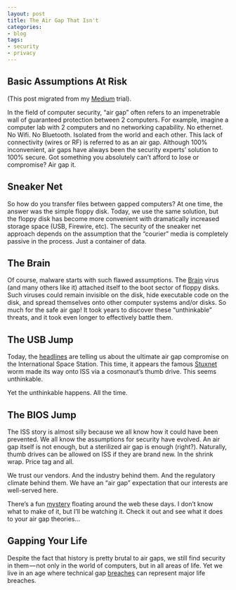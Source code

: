 ```yaml
---
layout: post
title: The Air Gap That Isn't
categories:
- blog
tags:
- security
- privacy
---
```


## Basic Assumptions At Risk
(This post migrated from my [Medium][medium] trial).

In the field of computer security, “air gap” often refers to an impenetrable wall of guaranteed protection between 2 computers. For example, imagine a computer lab with 2 computers and no networking capability. No ethernet. No Wifi. No Bluetooth. Isolated from the world and each other. This lack of connectivity (wires or RF) is referred to as an air gap. Although 100% inconvenient, air gaps have always been the security experts’ solution to 100% secure. Got something you absolutely can’t afford to lose or compromise? Air gap it.

## Sneaker Net
So how do you transfer files between gapped computers? At one time, the answer was the simple floppy disk. Today, we use the same solution, but the floppy disk has become more convenient with dramatically increased storage space (USB, Firewire, etc). The security of the sneaker net approach depends on the assumption that the “courier” media is completely passive in the process. Just a container of data.

## The Brain
Of course, malware starts with such flawed assumptions. The [Brain][brain] virus (and many others like it) attached itself to the boot sector of floppy disks. Such viruses could remain invisible on the disk, hide executable code on the disk, and spread themselves onto other computer systems and/or disks. So much for the safe air gap! It took years to discover these “unthinkable” threats, and it took even longer to effectively battle them.

## The USB Jump
Today, the [headlines][headlines] are telling us about the ultimate air gap compromise on the International Space Station. This time, it appears the famous [Stuxnet][stuxnet] worm made its way onto ISS via a cosmonaut’s thumb drive. This seems unthinkable.

Yet the unthinkable happens. All the time.

## The BIOS Jump
The ISS story is almost silly because we all know how it could have been prevented. We all know the assumptions for security have evolved. An air gap itself is not enough, but a sterilized air gap is enough (right?). Naturally, thumb drives can be allowed on ISS if they are brand new. In the shrink wrap. Price tag and all.

We trust our vendors. And the industry behind them. And the regulatory climate behind them. We have an “air gap” expectation that our interests are well-served here.

There’s a fun [mystery][mystery] floating around the web these days. I don’t know what to make of it, but I’ll be watching it. Check it out and see what it does to your air gap theories…

## Gapping Your Life
Despite the fact that history is pretty brutal to air gaps, we still find security in them — not only in the world of computers, but in all areas of life. Yet we live in an age where technical gap [breaches][breaches] can represent major life breaches.


[medium]: https://medium.com/p/12b4f5ffe35e
[brain]: http://en.wikipedia.org/wiki/Brain_%28computer_virus%29
[headlines]: http://www.ryot.org/russian-cosmonaut-carries-malware-aboard-international-space-station/465809
[stuxnet]: http://en.wikipedia.org/wiki/Stuxnet
[mystery]: http://arstechnica.com/security/2013/10/meet-badbios-the-mysterious-mac-and-pc-malware-that-jumps-airgaps/
[breaches]: http://news.cnet.com/2100-1029-6140191.html
